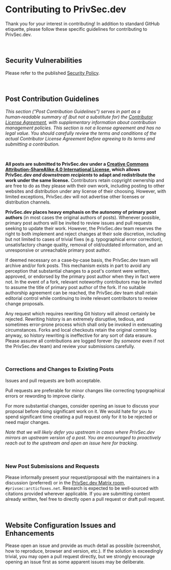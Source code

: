 # Contributing to PrivSec.dev

Thank you for your interest in contributing! In addition to standard GitHub etiquette, please follow these specific guidelines for contributing to PrivSec.dev.

<br>

## Security Vulnerabilities

Please refer to the published [Security Policy](https://github.com/PrivSec-dev/privsec.dev/security/policy).

<br>

## Post Contribution Guidelines

_This section ("Post Contribution Guidelines") serves in part as a human&#8209;readable summary of (but not a substitute for) the [Contributor License Agreement](https://github.com/PrivSec-dev/contributor-license-agreement), with supplementary information about contribution management policies. This section is not a license agreement and has no legal value. You should carefully review the terms and conditions of the actual Contributor License Agreement before agreeing to its terms and submitting a contribution._

<br>

**All posts are submitted to PrivSec.dev under a [Creative&nbsp;Commons Attribution&#8209;ShareAlike&nbsp;4.0 International License](https://creativecommons.org/licenses/by-sa/4.0/), which allows PrivSec.dev _and downstream recipients_ to adapt and redistribute the work under the same license.** Contributors retain copyright ownership and are free to do as they please with their own work, including posting to other websites and distribution under any license of their choosing. However, with limited exceptions, PrivSec.dev will not advertise other licenses or distribution channels.

**PrivSec.dev places heavy emphasis on the autonomy of primary post authors** (in most cases the original authors of posts). Whenever possible, primary post authors will be invited to review issues and pull&nbsp;requests seeking to update their work. However, the PrivSec.dev team reserves the right to both implement and reject changes at their sole discretion, including but not limited to cases of trivial fixes (e.g.&nbsp;typographical error correction), unsatisfactory change quality, removal of old/outdated information, and an unresponsive or unreachable primary post author.

If deemed necessary on a case&#8209;by&#8209;case basis, the PrivSec.dev team will archive and/or fork posts. This mechanism exists in part to avoid any perception that substantial changes to a post's content were written, approved, or endorsed by the primary post author when they in fact were not. In the event of a fork, relevant noteworthy contributors may be invited to assume the title of primary post author of the fork. If no suitable authorship agreement can be reached, the PrivSec.dev team shall retain editorial control while continuing to invite relevant contributors to review change proposals.

Any request which requires rewriting Git history will almost certainly be rejected. Rewriting history is an extremely disruptive, tedious, and sometimes error&#8209;prone process which shall only be invoked in extenuating circumstances. Forks and local checkouts retain the original commit log anyway, so history rewriting is ineffective for any sort of data erasure. Please assume all contributions are logged forever (by _someone_ even if not the PrivSec.dev team) and review your submissions carefully.

<br>

### Corrections and Changes to Existing Posts

Issues and pull&nbsp;requests are both acceptable.

Pull&nbsp;requests are preferable for minor changes like correcting typographical errors or rewording to improve clarity.

For more substantial changes, consider opening an issue to discuss your proposal before doing significant work on it. We would hate for you to spend significant time creating a pull&nbsp;request only for it to be rejected or need major changes.

_Note that we will likely defer you upstream in cases where PrivSec.dev mirrors an upstream version of a post. You are encouraged to proactively reach out to the upstream and open an issue here for tracking._

<br>

### New Post Submissions and Requests

Please informally present your request/proposal with the maintainers in a discussion (preferred) or in the [PrivSec.dev Matrix room](https://matrix.to/#/!GDRXkRlmSfDOhfEWGE:arcticfoxes.net?via=arcticfoxes.net&via=matrix.org&via=grapheneos.org), `#privsec:arcticfoxes.net`. Research is expected to be well&#8209;sourced with citations provided wherever applicable. If you are submitting content already written, feel free to directly open a pull&nbsp;request or draft pull&nbsp;request.

<br>

## Website Configuration Issues and Enhancements

Please open an issue and provide as much detail as possible (screenshot, how to reproduce, browser and version, etc.). If the solution is exceedingly trivial, you may open a pull&nbsp;request directly, but we strongly encourage opening an issue first as some apparent issues may be deliberate.
